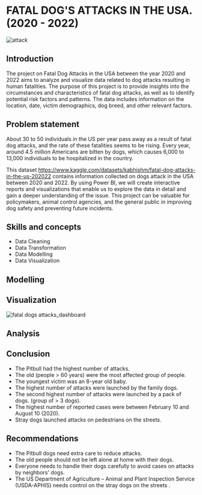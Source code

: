# FATAL DOG'S ATTACKS IN THE USA.  (2020 - 2022)
![attack](https://www.keithstonelaw.com/wp-content/uploads/2016/08/shutterstock_662031211.jpg) 

## Introduction
The project on Fatal Dog Attacks in the USA between the year 2020 and 2022 aims to analyze and visualize data related to dog attacks resulting in human fatalities. The purpose of this project is to provide insights into the circumstances and characteristics of fatal dog attacks, as well as to identify potential risk factors and patterns. The data includes information on the location, date, victim demographics, dog breed, and other relevant factors. 

## Problem statement
About 30 to 50 individuals in the US per year pass away as a result of fatal dog attacks, and the rate of these fatalities seems to be rising. Every year, around 4.5 million Americans are bitten by dogs, which causes 6,000 to 13,000 individuals to be hospitalized in the country.

This dataset https://www.kaggle.com/datasets/kabhishm/fatal-dog-attacks-in-the-us-202022 contains information collected on dogs attack in the USA between 2020 and 2022. 
By using Power BI, we will create interactive reports and visualizations that enable us to explore the data in detail and gain a deeper understanding of the issue. This project can be valuable for policymakers, animal control agencies, and the general public in improving dog safety and preventing future incidents.

## Skills and concepts
* Data Cleaning
* Data Transformation
* Data Modelling
* Data Visualization

## Modelling

## Visualization
![fatal dogs attacks_dashboard](https://user-images.githubusercontent.com/108589210/233085611-248feefd-a869-4801-b337-ecdc19fa7af9.png)

## Analysis

## Conclusion

* The Pitbull had the highest number of attacks.
* The old (people > 60 years) were the most affected group of people.
* The youngest victim was an 8-year old baby.
* The highest number of attacks were launched by the family dogs.
* The second highest number of attacks were launched by a pack of dogs. (group of > 3 dogs).
* The  highest number of reported cases were between  February 10 and  August 10 (2020).
* Stray dogs launched attacks on pedestrians  on the streets. 

## Recommendations

* The Pitbull dogs need extra care to reduce attacks.
* The old people should not be left alone at home with their dogs.
* Everyone needs to handle their dogs carefully to avoid cases on attacks by neighbors' dogs.   
* The US  Department of Agriculture – Animal and Plant Inspection Service (USDA-APHIS) needs control on the stray dogs on the streets .

